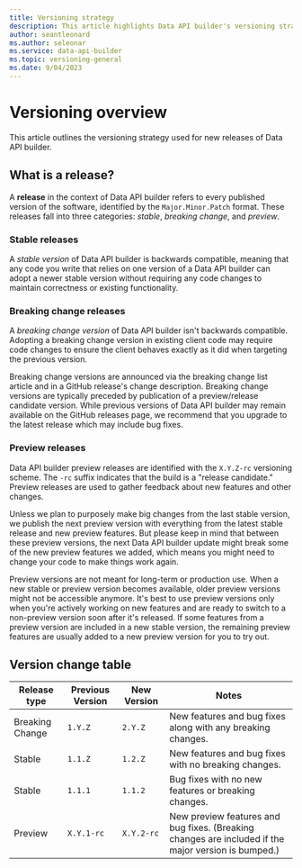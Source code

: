 ```yaml
---
title: Versioning strategy
description: This article highlights Data API builder's versioning strategy. 
author: seantleonard 
ms.author: seleonar 
ms.service: data-api-builder 
ms.topic: versioning-general
ms.date: 9/04/2023 
---
```


# Versioning overview

This article outlines the versioning strategy used for new releases of Data API builder.

## What is a release?

A **release** in the context of Data API builder refers to every published version of the software, identified by the `Major.Minor.Patch` format. These releases fall into three categories: *stable*, *breaking change*, and *preview*.

### Stable releases

A *stable version* of Data API builder is backwards compatible, meaning that any code you write that relies on one version of a Data API builder can adopt a newer stable version without requiring any code changes to maintain correctness or existing functionality.

### Breaking change releases

A *breaking change version* of Data API builder isn't backwards compatible. Adopting a breaking change version in existing client code may require code changes to ensure the client behaves exactly as it did when targeting the previous version.

Breaking change versions are announced via the breaking change list article and in a GitHub release's change description. Breaking change versions are typically preceded by publication of a preview/release candidate version. While previous versions of Data API builder may remain available on the GitHub releases page, we recommend that you upgrade to the latest release which may include bug fixes.

### Preview releases

Data API builder preview releases are identified with the `X.Y.Z-rc` versioning scheme. The `-rc` suffix indicates that the build is a "release candidate." Preview releases are used to gather feedback about new features and other changes.

Unless we plan to purposely make big changes from the last stable version, we publish the next preview version with everything from the latest stable release and new preview features. But please keep in mind that between these preview versions, the next Data API builder update might break some of the new preview features we added, which means you might need to change your code to make things work again.

Preview versions are not meant for long-term or production use. When a new stable or preview version becomes available, older preview versions might not be accessible anymore. It's best to use preview versions only when you're actively working on new features and are ready to switch to a non-preview version soon after it's released. If some features from a preview version are included in a new stable version, the remaining preview features are usually added to a new preview version for you to try out.

## Version change table

| Release type | Previous Version | New Version | Notes |
|---|---|---|---|
| Breaking Change | `1.Y.Z` | `2.Y.Z` | New features and bug fixes along with any breaking changes.|
| Stable | `1.1.Z`| `1.2.Z` | New features and bug fixes with no breaking changes.|
| Stable | `1.1.1` | `1.1.2` | Bug fixes with no new features or breaking changes.|
| Preview | `X.Y.1-rc` | `X.Y.2-rc` | New preview features and bug fixes. (Breaking changes are included if the major version is bumped.) |